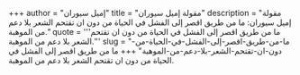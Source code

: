 +++
author = "إميل سيوران"
title = "مقولة إميل سيوران"
description = "مقولة إميل سيوران: ما من طريق اقصر إلى الفشل في الحياة من دون ان تقتحم الشعر بلا دعم من الموهبة."
quote = '''ما من طريق اقصر إلى الفشل في الحياة من دون ان تقتحم الشعر بلا دعم من الموهبة.'''
slug = "ما-من-طريق-اقصر-إلى-الفشل-في-الحياة-من-دون-ان-تقتحم-الشعر-بلا-دعم-من-الموهبة"
+++
ما من طريق اقصر إلى الفشل في الحياة من دون ان تقتحم الشعر بلا دعم من الموهبة.
